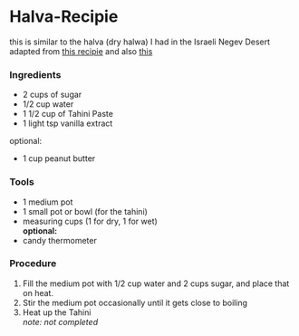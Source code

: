 # Halva-Recipie
this is similar to the halva (dry halwa) I had in the Israeli Negev Desert  
adapted from [this recipie](https://youtu.be/64_ckmBf01M) and also [this](https://youtu.be/sfAaV5EGfYY)

### Ingredients  
- 2 cups of sugar
- 1/2 cup water
- 1 1/2 cup of Tahini Paste
- 1 light tsp vanilla extract  

optional:  
- 1 cup peanut butter

### Tools
- 1 medium pot
- 1 small pot or bowl (for the tahini)
- measuring cups (1 for dry, 1 for wet)  
__optional:__  
- candy thermometer

### Procedure
1. Fill the medium pot with 1/2 cup water and 2 cups sugar, and place that on heat. 
2. Stir the medium pot occasionally until it gets close to boiling
3. Heat up the Tahini  
_note: not completed_
